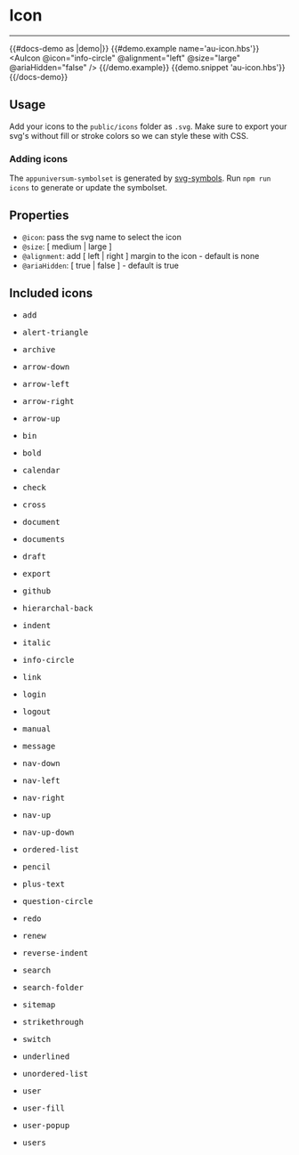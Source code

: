 # Icon

---

{{#docs-demo as |demo|}}
  {{#demo.example name='au-icon.hbs'}}
    <AuIcon @icon="info-circle" @alignment="left" @size="large" @ariaHidden="false" />
  {{/demo.example}}
  {{demo.snippet 'au-icon.hbs'}}
{{/docs-demo}}

## Usage

Add your icons to the `public/icons` folder as `.svg`. Make sure to export your svg's without fill or stroke colors so we can style these with CSS.

### Adding icons

The `appuniversum-symbolset` is generated by [svg-symbols](https://www.npmjs.com/package/svg-symbols). Run `npm run icons` to generate or update the symbolset.

## Properties

- `@icon`: pass the svg name to select the icon
- `@size`: [ medium | large ]
- `@alignment`: add [ left | right ] margin to the icon - default is none
- `@ariaHidden`: [ true | false ] - default is true

## Included icons

<div class="au-o-box au-d-component">
<ul class="au-o-grid au-u-text-center">
  <li class="au-o-grid__item au-u-1-4 au-u-1-6@medium">
    <AuIcon @icon="add" @size="large" />
    <pre>add</pre>
  </li>
  <li class="au-o-grid__item au-u-1-4 au-u-1-6@medium">
    <AuIcon @icon="alert-triangle" @size="large" />
    <pre>alert-triangle</pre>
  </li>
  <li class="au-o-grid__item au-u-1-4 au-u-1-6@medium">
    <AuIcon @icon="archive" @size="large" />
    <pre>archive</pre>
  </li>
  <li class="au-o-grid__item au-u-1-4 au-u-1-6@medium">
    <AuIcon @icon="arrow-down" @size="large" />
    <pre>arrow-down</pre>
  </li>
  <li class="au-o-grid__item au-u-1-4 au-u-1-6@medium">
    <AuIcon @icon="arrow-left" @size="large" />
    <pre>arrow-left</pre>
  </li>
  <li class="au-o-grid__item au-u-1-4 au-u-1-6@medium">
    <AuIcon @icon="arrow-right" @size="large" />
    <pre>arrow-right</pre>
  </li>
  <li class="au-o-grid__item au-u-1-4 au-u-1-6@medium">
    <AuIcon @icon="arrow-up" @size="large" />
    <pre>arrow-up</pre>
  </li>
  <li class="au-o-grid__item au-u-1-4 au-u-1-6@medium">
    <AuIcon @icon="bin" @size="large" />
    <pre>bin</pre>
  </li>
  <li class="au-o-grid__item au-u-1-4 au-u-1-6@medium">
    <AuIcon @icon="bold" @size="large" />
    <pre>bold</pre>
  </li>
  <li class="au-o-grid__item au-u-1-4 au-u-1-6@medium">
    <AuIcon @icon="calendar" @size="large" />
    <pre>calendar</pre>
  </li>
  <li class="au-o-grid__item au-u-1-4 au-u-1-6@medium">
    <AuIcon @icon="check" @size="large" />
    <pre>check</pre>
  </li>
  <li class="au-o-grid__item au-u-1-4 au-u-1-6@medium">
    <AuIcon @icon="cross" @size="large" />
    <pre>cross</pre>
  </li>
  <li class="au-o-grid__item au-u-1-4 au-u-1-6@medium">
    <AuIcon @icon="document" @size="large" />
    <pre>document</pre>
  </li>
  <li class="au-o-grid__item au-u-1-4 au-u-1-6@medium">
    <AuIcon @icon="documents" @size="large" />
    <pre>documents</pre>
  </li>
  <li class="au-o-grid__item au-u-1-4 au-u-1-6@medium">
    <AuIcon @icon="draft" @size="large" />
    <pre>draft</pre>
  </li>
  <li class="au-o-grid__item au-u-1-4 au-u-1-6@medium">
    <AuIcon @icon="export" @size="large" />
    <pre>export</pre>
  </li>
  <li class="au-o-grid__item au-u-1-4 au-u-1-6@medium">
    <AuIcon @icon="github" @size="large" />
    <pre>github</pre>
  </li>
  <li class="au-o-grid__item au-u-1-4 au-u-1-6@medium">
    <AuIcon @icon="hierarchal-back" @size="large" />
    <pre>hierarchal-back</pre>
  </li>
  <li class="au-o-grid__item au-u-1-4 au-u-1-6@medium">
    <AuIcon @icon="indent" @size="large" />
    <pre>indent</pre>
  </li>
  <li class="au-o-grid__item au-u-1-4 au-u-1-6@medium">
    <AuIcon @icon="italic" @size="large" />
    <pre>italic</pre>
  </li>
  <li class="au-o-grid__item au-u-1-4 au-u-1-6@medium">
    <AuIcon @icon="info-circle" @size="large" />
    <pre>info-circle</pre>
  </li>
  <li class="au-o-grid__item au-u-1-4 au-u-1-6@medium">
    <AuIcon @icon="link" @size="large" />
    <pre>link</pre>
  </li>
  <li class="au-o-grid__item au-u-1-4 au-u-1-6@medium">
    <AuIcon @icon="login" @size="large" />
    <pre>login</pre>
  </li>
  <li class="au-o-grid__item au-u-1-4 au-u-1-6@medium">
    <AuIcon @icon="logout" @size="large" />
    <pre>logout</pre>
  </li>
  <li class="au-o-grid__item au-u-1-4 au-u-1-6@medium">
    <AuIcon @icon="manual" @size="large" />
    <pre>manual</pre>
  </li>
  <li class="au-o-grid__item au-u-1-4 au-u-1-6@medium">
    <AuIcon @icon="message" @size="large" />
    <pre>message</pre>
  </li>
  <li class="au-o-grid__item au-u-1-4 au-u-1-6@medium">
    <AuIcon @icon="nav-down" @size="large" />
    <pre>nav-down</pre>
  </li>
  <li class="au-o-grid__item au-u-1-4 au-u-1-6@medium">
    <AuIcon @icon="nav-left" @size="large" />
    <pre>nav-left</pre>
  </li>
  <li class="au-o-grid__item au-u-1-4 au-u-1-6@medium">
    <AuIcon @icon="nav-right" @size="large" />
    <pre>nav-right</pre>
  </li>
  <li class="au-o-grid__item au-u-1-4 au-u-1-6@medium">
    <AuIcon @icon="nav-up" @size="large" />
    <pre>nav-up</pre>
  </li>
  <li class="au-o-grid__item au-u-1-4 au-u-1-6@medium">
    <AuIcon @icon="nav-up-down" @size="large" />
    <pre>nav-up-down</pre>
  </li>
  <li class="au-o-grid__item au-u-1-4 au-u-1-6@medium">
    <AuIcon @icon="ordered-list" @size="large" />
    <pre>ordered-list</pre>
  </li>
  <li class="au-o-grid__item au-u-1-4 au-u-1-6@medium">
    <AuIcon @icon="pencil" @size="large" />
    <pre>pencil</pre>
  </li>
  <li class="au-o-grid__item au-u-1-4 au-u-1-6@medium">
    <AuIcon @icon="plus-text" @size="large" />
    <pre>plus-text</pre>
  </li>
  <li class="au-o-grid__item au-u-1-4 au-u-1-6@medium">
    <AuIcon @icon="question-circle" @size="large" />
    <pre>question-circle</pre>
  </li>
  <li class="au-o-grid__item au-u-1-4 au-u-1-6@medium">
    <AuIcon @icon="redo" @size="large" />
    <pre>redo</pre>
  </li>
  <li class="au-o-grid__item au-u-1-4 au-u-1-6@medium">
    <AuIcon @icon="renew" @size="large" />
    <pre>renew</pre>
  </li>
  <li class="au-o-grid__item au-u-1-4 au-u-1-6@medium">
    <AuIcon @icon="reverse-indent" @size="large" />
    <pre>reverse-indent</pre>
  </li>
  <li class="au-o-grid__item au-u-1-4 au-u-1-6@medium">
    <AuIcon @icon="search" @size="large" />
    <pre>search</pre>
  </li>
  <li class="au-o-grid__item au-u-1-4 au-u-1-6@medium">
    <AuIcon @icon="search-folder" @size="large" />
    <pre>search-folder</pre>
  </li>
  <li class="au-o-grid__item au-u-1-4 au-u-1-6@medium">
    <AuIcon @icon="sitemap" @size="large" />
    <pre>sitemap</pre>
  </li>
  <li class="au-o-grid__item au-u-1-4 au-u-1-6@medium">
    <AuIcon @icon="strikethrough" @size="large" />
    <pre>strikethrough</pre>
  </li>
  <li class="au-o-grid__item au-u-1-4 au-u-1-6@medium">
    <AuIcon @icon="switch" @size="large" />
    <pre>switch</pre>
  </li>
  <li class="au-o-grid__item au-u-1-4 au-u-1-6@medium">
    <AuIcon @icon="underlined" @size="large" />
    <pre>underlined</pre>
  </li>
  <li class="au-o-grid__item au-u-1-4 au-u-1-6@medium">
    <AuIcon @icon="unordered-list" @size="large" />
    <pre>unordered-list</pre>
  </li>
  <li class="au-o-grid__item au-u-1-4 au-u-1-6@medium">
    <AuIcon @icon="user" @size="large" />
    <pre>user</pre>
  </li>
  <li class="au-o-grid__item au-u-1-4 au-u-1-6@medium">
    <AuIcon @icon="user-fill" @size="large" />
    <pre>user-fill</pre>
  </li>
  <li class="au-o-grid__item au-u-1-4 au-u-1-6@medium">
    <AuIcon @icon="user-popup" @size="large" />
    <pre>user-popup</pre>
  </li>
  <li class="au-o-grid__item au-u-1-4 au-u-1-6@medium">
    <AuIcon @icon="users" @size="large" />
    <pre>users</pre>
  </li>
</ul>
</div>
